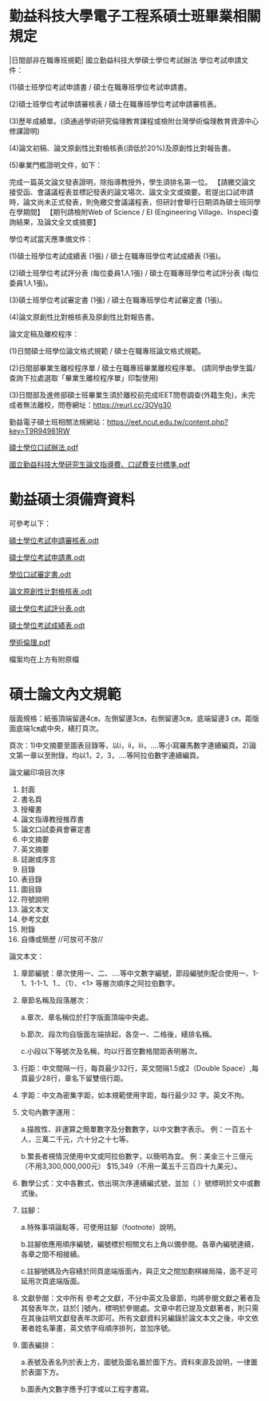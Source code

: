 # 勤益科技大學電子工程系碩士班畢業相關規定
|日間部非在職專班規範|
國立勤益科技大學碩士學位考試辦法
學位考試申請文件：

(1)碩士班學位考試申請書 / 碩士在職專班學位考試申請書。

(2)碩士班學位考試申請審核表 / 碩士在職專班學位考試申請審核表。

(3)歷年成績單。(須通過學術研究倫理教育課程或檢附台灣學術倫理教育資源中心修課證明)

(4)論文初稿、論文原創性比對檢核表(須低於20%)及原創性比對報告書。

(5)畢業門檻證明文件，如下：

完成一篇英文論文發表證明，除指導教授外，學生須排名第一位。
【請繳交論文接受函、會議議程表並標記發表的論文場次、論文全文或摘要。若提出口試申請時，論文尚未正式發表，則免繳交會議議程表，但研討會舉行日期須為碩士班同學在學期間】
【期刊請檢附Web of Science / EI (Engineering Village、Inspec)查詢結果，及論文全文或摘要】


學位考試當天應準備文件：

(1)碩士班學位考試成績表 (1張) / 碩士在職專班學位考試成績表 (1張)。

(2)碩士班學位考試評分表 (每位委員1人1張)  / 碩士在職專班學位考試評分表 (每位委員1人1張)。

(3)碩士班學位考試審定書 (1張)  / 碩士在職專班學位考試審定書 (1張)。

(4)論文原創性比對檢核表及原創性比對報告書。

論文定稿及離校程序：

(1)日間碩士班學位論文格式規範 / 碩士在職專班論文格式規範。

(2)日間部畢業生離校程序單 / 碩士在職專班畢業離校程序單。 (請同學由學生篇/查詢下拉處選取「畢業生離校程序單」印製使用)

(3)日間部及進修部碩士班畢業生須於離校前完成IEET問卷調查(外籍生免)，未完成者無法離校，問卷網址：https://reurl.cc/3OVg30

勤益電子碩士班相關法規網站：https://eet.ncut.edu.tw/content.php?key=T9R94981RW

[碩士學位口試辦法.pdf](https://github.com/user-attachments/files/21156257/default.pdf)

[國立勤益科技大學研究生論文指導費、口試費支付標準.pdf](https://github.com/user-attachments/files/21156112/default.pdf)


# 勤益碩士須備齊資料

可參考以下：

[碩士學位考試申請審核表.odt](https://github.com/user-attachments/files/21155764/default.odt)

[碩士學位考試申請書.odt](https://github.com/user-attachments/files/21155771/default.odt)

[學位口試審定書.odt](https://github.com/user-attachments/files/21155770/default.odt)

[論文原創性比對檢核表.odt](https://github.com/user-attachments/files/21155768/default.odt)

[碩士學位考試評分表.odt](https://github.com/user-attachments/files/21155767/default.odt)

[碩士學位考試成績表.odt](https://github.com/user-attachments/files/21155766/default.odt)

[學術倫理.pdf](https://github.com/user-attachments/files/21155775/default.pdf)

檔案均在上方有附原檔

# 碩士論文內文規範

版面規格：紙張頂端留邊4㎝，左側留邊3㎝，右側留邊3㎝，底端留邊3	㎝，距版面底端1㎝處中央，繕打頁次。

頁次：1)中文摘要至圖表目錄等，以i，ii，iii，....等小寫羅馬數字連續編頁。2)論文第一章以至附錄，均以1，2，3，....等阿拉伯數字連續編頁。

論文編印項目次序
1. 封面
2. 書名頁
3. 授權書
4. 論文指導教授推荐書
5. 論文口試委員會審定書
6. 中文摘要
7. 英文摘要
8. 誌謝或序言
9. 目錄
10. 表目錄
11. 圖目錄
12. 符號說明
13. 論文本文
14. 參考文獻
15. 附錄
16. 自傳或簡歷  //可放可不放//
    
論文本文：
1) 章節編號：章次使用一、二、....等中文數字編號，節段編號則配合使用一、1-1、1-1-1、1.、（1）、<1>  等層次順序之阿拉伯數字。
2) 章節名稱及段落層次：

   a.章次、章名稱位於打字版面頂端中央處。

   b.節次、段次均自版面左端排起，各空一、二格後，繕排名稱。

   c.小段以下等號次及名稱，均以行首空數格間距表明層次。
4) 行距：中文間隔一行，每頁最少32行，英文間隔1.5或2（Double Space）,每頁最少28行，章名下留雙倍行距。
5) 字距：中文為密集字距，如本規範使用字距，每行最少32 字。英文不拘。
6) 文句內數字運用：

   a.描敘性、非運算之簡單數字及分數數字，以中文數字表示。  例：一百五十人，三萬二千元，六十分之十七等。

   b.繁長者視情況使用中文或阿拉伯數字，以簡明為宜。  例：美金三十三億元（不用3,300,000,000元） $15,349（不用一萬五千三百四十九美元）。
   
8) 數學公式：文中各數式，依出現次序連續編式號，並加（  ）號標明於文中或數式後。
9) 註腳：

   a.特殊事項論點等，可使用註腳（footnote）說明。

   b.註腳依應用順序編號，編號標於相關文右上角以備參閱。各章內編號連續，各章之間不相接續。

   c.註腳號碼及內容繕於同頁底端版面內，與正文之間加劃棋線局陯，面不足可延用次頁底端版面。

11) 文獻參閱：文中所有
參考之文獻，不分中英文及章節，均將參閱文獻之著者及其發表年次，註於[ ]號內，標明於參閱處。文章中若已提及文獻著者，則只需在其後註明文獻發表年次即可。所有文獻資料另編錄於論文本文之後，中文依著者姓名筆畫，英文依字母順序排列，並加序號。
12) 圖表編排：

    a.表號及表名列於表上方，圖號及圖名置於圖下方。資料來源及說明，一律置於表圖下方。

    b.圖表內文數字應予打字或以工程字書寫。
